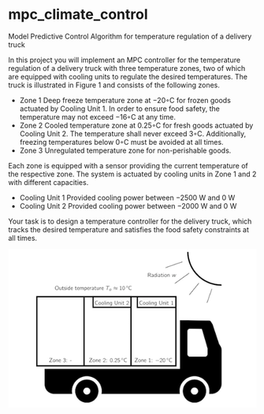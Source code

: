 # mpc_climate_control

Model Predictive Control Algorithm for temperature regulation of a delivery truck

In this project you will implement an MPC controller for the temperature regulation
of a delivery truck with three temperature zones, two of which are equipped with
cooling units to regulate the desired temperatures. The truck is illustrated in
Figure 1 and consists of the following zones.

* Zone 1 Deep freeze temperature zone at −20◦C for frozen goods actuated by
Cooling Unit 1. In order to ensure food safety, the temperature may not
exceed −16◦C at any time.
* Zone 2 Cooled temperature zone at 0.25◦C for fresh goods actuated by Cooling
Unit 2. The temperature shall never exceed 3◦C. Additionally, freezing
temperatures below 0◦C must be avoided at all times.
* Zone 3 Unregulated temperature zone for non-perishable goods.

Each zone is equipped with a sensor providing the current temperature of the
respective zone. The system is actuated by cooling units in Zone 1 and 2 with
different capacities.

* Cooling Unit 1 Provided cooling power between −2500 W and 0 W
* Cooling Unit 2 Provided cooling power between −2000 W and 0 W

Your task is to design a temperature controller for the delivery truck, which
tracks the desired temperature and satisfies the food safety constraints at all times.

![Figure 1: Delivery Truck with different climate zones.](outs/project_description.png)
